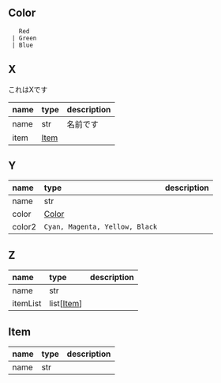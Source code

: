 
## Color

```
   Red
 | Green
 | Blue
```


## X

これはXです

| name | type | description |
| :--- | :--- | :--- |
| name | str | 名前です|
| item | [Item](#Item) | |

## Y



| name | type | description |
| :--- | :--- | :--- |
| name | str | |
| color | [Color](#Color) | |
| color2 |  `Cyan, Magenta, Yellow, Black`  | |

## Z



| name | type | description |
| :--- | :--- | :--- |
| name | str | |
| itemList | list[[Item](#Item)] | |

## Item



| name | type | description |
| :--- | :--- | :--- |
| name | str | |
